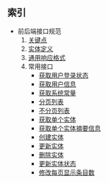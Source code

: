 ## 索引

- 前后端接口规范
    1. [关键点](https://github.com/ecomfe/ub-ria/wiki/%E5%89%8D%E5%90%8E%E7%AB%AF%E6%8E%A5%E5%8F%A3%E8%A7%84%E8%8C%83-%E5%85%B3%E9%94%AE%E7%82%B9)
    2. [实体定义](https://github.com/ecomfe/ub-ria/wiki/%E5%89%8D%E5%90%8E%E7%AB%AF%E6%8E%A5%E5%8F%A3%E8%A7%84%E8%8C%83-%E5%AE%9E%E4%BD%93%E5%AE%9A%E4%B9%89)
    3. [通用响应格式](https://github.com/ecomfe/ub-ria/wiki/%E5%89%8D%E5%90%8E%E7%AB%AF%E6%8E%A5%E5%8F%A3%E8%A7%84%E8%8C%83-%E9%80%9A%E7%94%A8%E5%93%8D%E5%BA%94%E6%A0%BC%E5%BC%8F)
    4. 常用接口
        - [获取用户登录状态](https://github.com/ecomfe/ub-ria/wiki/%E5%89%8D%E5%90%8E%E7%AB%AF%E6%8E%A5%E5%8F%A3%E8%A7%84%E8%8C%83-%E8%8E%B7%E5%8F%96%E7%94%A8%E6%88%B7%E7%99%BB%E5%BD%95%E7%8A%B6%E6%80%81)
        - [获取用户信息](https://github.com/ecomfe/ub-ria/wiki/%E5%89%8D%E5%90%8E%E7%AB%AF%E6%8E%A5%E5%8F%A3%E8%A7%84%E8%8C%83-%E8%8E%B7%E5%8F%96%E7%94%A8%E6%88%B7%E4%BF%A1%E6%81%AF)
        - [获取系统常量](https://github.com/ecomfe/ub-ria/wiki/%E5%89%8D%E5%90%8E%E7%AB%AF%E6%8E%A5%E5%8F%A3%E8%A7%84%E8%8C%83-%E8%8E%B7%E5%8F%96%E7%B3%BB%E7%BB%9F%E5%B8%B8%E9%87%8F)
        - [分页列表](https://github.com/ecomfe/ub-ria/wiki/%E5%89%8D%E5%90%8E%E7%AB%AF%E6%8E%A5%E5%8F%A3%E8%A7%84%E8%8C%83-%E5%88%86%E9%A1%B5%E5%88%97%E8%A1%A8)
        - [不分页列表](https://github.com/ecomfe/ub-ria/wiki/%E5%89%8D%E5%90%8E%E7%AB%AF%E6%8E%A5%E5%8F%A3%E8%A7%84%E8%8C%83-%E4%B8%8D%E5%88%86%E9%A1%B5%E5%88%97%E8%A1%A8)
        - [获取单个实体](https://github.com/ecomfe/ub-ria/wiki/%E5%89%8D%E5%90%8E%E7%AB%AF%E6%8E%A5%E5%8F%A3%E8%A7%84%E8%8C%83-%E8%8E%B7%E5%8F%96%E5%8D%95%E4%B8%AA%E5%AE%9E%E4%BD%93)
        - [获取单个实体摘要信息](https://github.com/ecomfe/ub-ria/wiki/%E5%89%8D%E5%90%8E%E7%AB%AF%E6%8E%A5%E5%8F%A3%E8%A7%84%E8%8C%83-%E8%8E%B7%E5%8F%96%E5%8D%95%E4%B8%AA%E5%AE%9E%E4%BD%93%E6%91%98%E8%A6%81%E4%BF%A1%E6%81%AF)
        - [创建实体](https://github.com/ecomfe/ub-ria/wiki/%E5%89%8D%E5%90%8E%E7%AB%AF%E6%8E%A5%E5%8F%A3%E8%A7%84%E8%8C%83-%E5%88%9B%E5%BB%BA%E5%AE%9E%E4%BD%93)
        - [更新实体](https://github.com/ecomfe/ub-ria/wiki/%E5%89%8D%E5%90%8E%E7%AB%AF%E6%8E%A5%E5%8F%A3%E8%A7%84%E8%8C%83-%E6%9B%B4%E6%96%B0%E5%AE%9E%E4%BD%93)
        - [删除实体](https://github.com/ecomfe/ub-ria/wiki/%E5%89%8D%E5%90%8E%E7%AB%AF%E6%8E%A5%E5%8F%A3%E8%A7%84%E8%8C%83-%E5%88%A0%E9%99%A4%E5%AE%9E%E4%BD%93)
        - [更新实体状态](https://github.com/ecomfe/ub-ria/wiki/%E5%89%8D%E5%90%8E%E7%AB%AF%E6%8E%A5%E5%8F%A3%E8%A7%84%E8%8C%83-%E6%9B%B4%E6%96%B0%E5%AE%9E%E4%BD%93%E7%8A%B6%E6%80%81)
        - [修改每页显示条目数](https://github.com/ecomfe/ub-ria/wiki/%E5%89%8D%E5%90%8E%E7%AB%AF%E6%8E%A5%E5%8F%A3%E8%A7%84%E8%8C%83-%E4%BF%AE%E6%94%B9%E6%AF%8F%E9%A1%B5%E6%98%BE%E7%A4%BA%E6%9D%A1%E7%9B%AE%E6%95%B0)